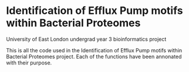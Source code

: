 # Identification of Efflux Pump motifs within Bacterial Proteomes
University of East London undergrad year 3 bioinformatics project

This is all the code used in the Identification of Efflux Pump motifs within Bacterial Proteomes project.
Each of the functions have been annonated with their purpose.
